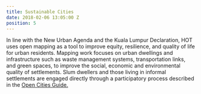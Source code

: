 ```yaml
---
title: Sustainable Cities
date: 2018-02-06 13:05:00 Z
position: 5
---
```


In line with the New Urban Agenda and the Kuala Lumpur Declaration, HOT uses open mapping as a tool to improve equity, resilience, and quality of life for urban residents. Mapping work focuses on urban dwellings and infrastructure such as waste management systems, transportation links, and green spaces, to improve the social, economic and environmental quality of settlements. Slum dwellers and those living in informal settlements are engaged directly through a participatory process described in the [Open Cities Guide.](http://www.opencitiesproject.org/guide/)